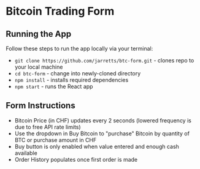 # Bitcoin Trading Form

## Running the App

Follow these steps to run the app locally via your terminal:
- ```git clone https://github.com/jarretts/btc-form.git``` - clones repo to your local machine
- ```cd btc-form``` - change into newly-cloned directory
- ```npm install``` - installs required dependencies
- ```npm start``` - runs the React app

## Form Instructions

- Bitcoin Price (in CHF) updates every 2 seconds (lowered frequency is due to free API rate limits)
- Use the dropdown in Buy Bitcoin to "purchase" Bitcoin by quantity of BTC or purchase amount in CHF
- Buy button is only enabled when value entered and enough cash available
- Order History populates once first order is made
